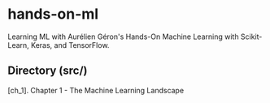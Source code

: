 # hands-on-ml
Learning ML with Aurélien Géron's Hands-On Machine Learning with Scikit-Learn, Keras, and TensorFlow.

## Directory (src/)
[ch_1]. Chapter 1 - The Machine Learning Landscape
